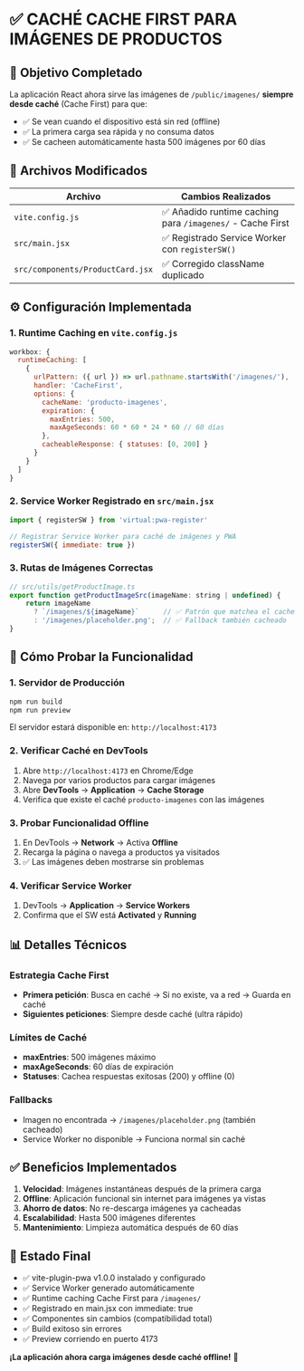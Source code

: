 # ✅ CACHÉ CACHE FIRST PARA IMÁGENES DE PRODUCTOS

## 🎯 Objetivo Completado

La aplicación React ahora sirve las imágenes de `/public/imagenes/` **siempre desde caché** (Cache First) para que:

- ✅ Se vean cuando el dispositivo está sin red (offline)
- ✅ La primera carga sea rápida y no consuma datos
- ✅ Se cacheen automáticamente hasta 500 imágenes por 60 días

## 📁 Archivos Modificados

| Archivo                     | Cambios Realizados                                          |
| --------------------------- | ----------------------------------------------------------- |
| `vite.config.js`            | ✅ Añadido runtime caching para `/imagenes/` - Cache First  |
| `src/main.jsx`              | ✅ Registrado Service Worker con `registerSW()`            |
| `src/components/ProductCard.jsx` | ✅ Corregido className duplicado                      |

## ⚙️ Configuración Implementada

### 1. Runtime Caching en `vite.config.js`

```javascript
workbox: {
  runtimeCaching: [
    {
      urlPattern: ({ url }) => url.pathname.startsWith('/imagenes/'),
      handler: 'CacheFirst',
      options: {
        cacheName: 'producto-imagenes',
        expiration: {
          maxEntries: 500,
          maxAgeSeconds: 60 * 60 * 24 * 60 // 60 días
        },
        cacheableResponse: { statuses: [0, 200] }
      }
    }
  ]
}
```

### 2. Service Worker Registrado en `src/main.jsx`

```javascript
import { registerSW } from 'virtual:pwa-register'

// Registrar Service Worker para caché de imágenes y PWA
registerSW({ immediate: true })
```

### 3. Rutas de Imágenes Correctas

```javascript
// src/utils/getProductImage.ts
export function getProductImageSrc(imageName: string | undefined) {
    return imageName
      ? `/imagenes/${imageName}`      // ✅ Patrón que matchea el cache
      : '/imagenes/placeholder.png';  // ✅ Fallback también cacheado
}
```

## 🧪 Cómo Probar la Funcionalidad

### 1. Servidor de Producción

```bash
npm run build
npm run preview
```

El servidor estará disponible en: `http://localhost:4173`

### 2. Verificar Caché en DevTools

1. Abre `http://localhost:4173` en Chrome/Edge
2. Navega por varios productos para cargar imágenes
3. Abre **DevTools** → **Application** → **Cache Storage**
4. Verifica que existe el caché `producto-imagenes` con las imágenes

### 3. Probar Funcionalidad Offline

1. En DevTools → **Network** → Activa **Offline**
2. Recarga la página o navega a productos ya visitados
3. ✅ Las imágenes deben mostrarse sin problemas

### 4. Verificar Service Worker

1. DevTools → **Application** → **Service Workers**
2. Confirma que el SW está **Activated** y **Running**

## 📊 Detalles Técnicos

### Estrategia Cache First
- **Primera petición**: Busca en caché → Si no existe, va a red → Guarda en caché
- **Siguientes peticiones**: Siempre desde caché (ultra rápido)

### Límites de Caché
- **maxEntries**: 500 imágenes máximo
- **maxAgeSeconds**: 60 días de expiración
- **Statuses**: Cachea respuestas exitosas (200) y offline (0)

### Fallbacks
- Imagen no encontrada → `/imagenes/placeholder.png` (también cacheado)
- Service Worker no disponible → Funciona normal sin caché

## ✅ Beneficios Implementados

1. **Velocidad**: Imágenes instantáneas después de la primera carga
2. **Offline**: Aplicación funcional sin internet para imágenes ya vistas
3. **Ahorro de datos**: No re-descarga imágenes ya cacheadas
4. **Escalabilidad**: Hasta 500 imágenes diferentes
5. **Mantenimiento**: Limpieza automática después de 60 días

## 🎉 Estado Final

- ✅ vite-plugin-pwa v1.0.0 instalado y configurado
- ✅ Service Worker generado automáticamente
- ✅ Runtime caching Cache First para `/imagenes/`
- ✅ Registrado en main.jsx con immediate: true
- ✅ Componentes sin cambios (compatibilidad total)
- ✅ Build exitoso sin errores
- ✅ Preview corriendo en puerto 4173

**¡La aplicación ahora carga imágenes desde caché offline!** 🚀 